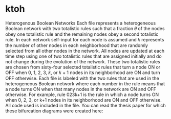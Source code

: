# ktoh
Heterogenous Boolean Networks
Each file represents a heterogeneous Boolean network with two totalistic rules such that a 
fraction 𝜃 of the nodes obey one totalistic rule and the remaining nodes obey a second totalistic 
rule. In each network self-input for each node is assumed and 𝑘 represents the number of other 
nodes in each neighborhood that are randomly selected from all other nodes in the network. All 
nodes are updated at each time step using one of two totalistic rules that are assigned initially and 
do not change during the evolution of the network. These two totalistic rules are chosen from 
sixty-four selected totalistic rules that turn a node ON or OFF when 0, 1, 2, 3, 𝑘, or 𝑘 + 1 nodes 
in its neighborhood are ON and turn OFF otherwise. Each file is labeled with the two rules that 
are used in the heterogeneous Boolean network where each number in the rule means that a node 
turns ON when that many nodes in the network are ON and OFF otherwise. For example, rule 
023k+1 is the rule in which a node turns ON when 0, 2, 3, or k+1 nodes in its neighborhood are 
ON and OFF otherwise. All code used is included in the file. 
You can read the thesis paper for which these bifurcation diagrams were created here: 
